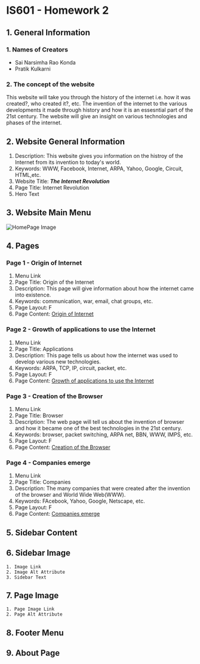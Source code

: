 # __IS601 - Homework 2__
## 1. __General Information__
### 1. __Names of Creators__

   * Sai Narsimha Rao Konda
   * Pratik Kulkarni

### 2. __The concept of the website__

   This website will take you through the history of the internet i.e. how it was created?, who created it?, etc. The invention of the internet to the various developments it made through history and how it is an essesntial part of the 21st century. The website will give an insight on various technologies and phases of the internet.

## 2. __Website General Information__

   1. Description: This website gives you information on the histroy of the Internet from its invention to today's world.
   2. Keywords: WWW, Facebook, Internet, ARPA, Yahoo, Google, Circuit, HTML,etc.
   3. Website Title: *__The Internet Revolution__*
   4. Page Title: Internet Revolution
   5. Hero Text

## 3. __Website Main Menu__

![HomePage Image](https://github.com/sainarasimhak/IS601Homework2/raw/main/homepagebg.jpg "Home-Page Background")

## 4. __Pages__

### Page 1 - Origin of Internet

   1. Menu Link
   2. Page Title: Origin of the Internet
   3. Description: This page will give information about how the internet came into existence.
   4. Keywords: communication, war, email, chat groups, etc.
   5. Page Layout: F
   6. Page Content: [Origin of Internet](https://github.com/sainarasimhak/IS601Homework2/blob/main/page1.md)
    
### Page 2 - Growth of applications to use the Internet

   1. Menu Link
   2. Page Title: Applications
   3. Description: This page tells us about how the internet was used to develop various new technologies.
   4. Keywords: ARPA, TCP, IP, circuit, packet, etc.
   5. Page Layout: F
   6. Page Content: [Growth of applications to use the Internet](https://github.com/sainarasimhak/IS601Homework2/blob/main/page2.md)
    
### Page 3 - Creation of the Browser 

   1. Menu Link
   2. Page Title: Browser
   3. Description: The web page will tell us about the invention of browser and how it became one of the best technologies in the 21st century.
   4. Keywords: browser, packet switching, ARPA net, BBN, WWW, IMPS, etc. 
   5. Page Layout: F
   6. Page Content: [Creation of the Browser](https://github.com/sainarasimhak/IS601Homework2/blob/main/page3.md)
    
### Page 4 - Companies emerge

   1. Menu Link
   2. Page Title: Companies
   3. Description: The many companies that were created after the invention of the browser and World Wide Web(WWW).
   4. Keywords: FAcebook, Yahoo, Google, Netscape, etc.
   5. Page Layout: F
   6. Page Content: [Companies emerge](https://github.com/sainarasimhak/IS601Homework2/blob/main/page4.md)
    
## 5. __Sidebar Content__

## 6. __Sidebar Image__

    1. Image Link
    2. Image Alt Attribute
    3. Sidebar Text
    
## 7. __Page Image__

    1. Page Image Link
    2. Page Alt Attribute

## 8. __Footer Menu__

## 9. __About Page__
